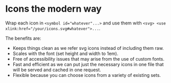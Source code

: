 # Icons the modern way

Wrap each icon in `<symbol id="whatever"...>` and use them with `<svg> <use xlink:href="/your/icons.svg#whatever">...`.  

The benefits are:
* Keeps things clean as we refer svg icons instead of including them raw.
* Scales with the font (set height and width to 1em).
* Free of accessibility issues that may arise from the use of custom fonts.
* Fast and efficient as we can put just the necessary icons in one file that will be served and cached in one request.
* Flexible because you can choose icons from a variety of existing sets.

